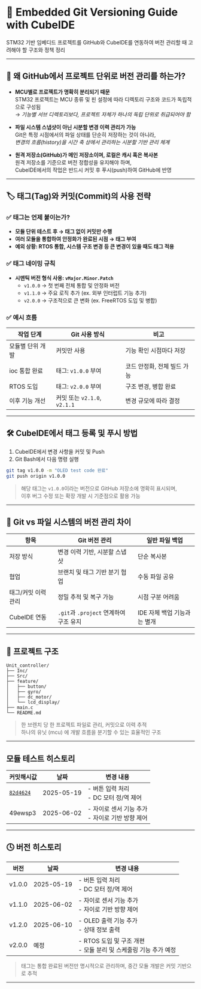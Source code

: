 # 🧾 Embedded Git Versioning Guide with CubeIDE

STM32 기반 임베디드 프로젝트를 GitHub와 CubeIDE를 연동하여 버전 관리할 때 고려해야 할 구조와 정책 정리

---

## 🧠 왜 GitHub에서 프로젝트 단위로 버전 관리를 하는가?

- **MCU별로 프로젝트가 명확히 분리되기 때문**  
  STM32 프로젝트는 MCU 종류 및 핀 설정에 따라 디렉토리 구조와 코드가 독립적으로 구성됨  
  → *기능별 서브 디렉토리보다, 프로젝트 자체가 하나의 독립 단위로 취급되어야 함*

- **파일 시스템 스냅샷이 아닌 시분할 변경 이력 관리가 가능**  
  Git은 특정 시점에서의 파일 상태를 단순히 저장하는 것이 아니라,  
  *변경의 흐름(history)을 시간 축 상에서 관리하는 시분할 기반 관리 체계*

- **원격 저장소(GitHub)가 메인 저장소이며, 로컬은 캐시 혹은 복사본**  
  원격 저장소를 기준으로 버전 정합성을 유지해야 하며,  
  CubeIDE에서의 작업은 반드시 커밋 후 푸시(push)하여 GitHub에 반영

---

## 🏷️ 태그(Tag)와 커밋(Commit)의 사용 전략

### ✅ 태그는 언제 붙이는가?

- **모듈 단위 테스트 후 → 태그 없이 커밋만 수행**
- **여러 모듈을 통합하여 안정화가 완료된 시점 → 태그 부여**
- **예외 상황: RTOS 통합, 시스템 구조 변경 등 큰 변경이 있을 때도 태그 적용**

### ✅ 태그 네이밍 규칙

- **시맨틱 버전 형식 사용: `vMajor.Minor.Patch`**
  - `v1.0.0` → 첫 번째 전체 통합 및 안정화 버전
  - `v1.1.0` → 주요 로직 추가 (ex. 외부 인터럽트 기능 추가)
  - `v2.0.0` → 구조적으로 큰 변화 (ex. FreeRTOS 도입 및 병합)

### ✅ 예시 흐름

| 작업 단계            | Git 사용 방식                  | 비고                           |
|---------------------|-------------------------------|--------------------------------|
| 모듈별 단위 개발     | 커밋만 사용                    | 기능 확인 시점마다 저장        |
| ioc 통합 완료        | 태그: `v1.0.0` 부여            | 코드 안정화, 전체 빌드 가능    |
| RTOS 도입            | 태그: `v2.0.0` 부여            | 구조 변경, 병합 완료           |
| 이후 기능 개선       | 커밋 또는 `v2.1.0`, `v2.1.1`   | 변경 규모에 따라 결정          |

---

## 🛠️ CubeIDE에서 태그 등록 및 푸시 방법

1. CubeIDE에서 변경 사항을 커밋 및 Push
2. Git Bash에서 다음 명령 실행

```bash
git tag v1.0.0 -m "OLED test code 완료"
git push origin v1.0.0
```

> 해당 태그는 `v1.0.0`이라는 버전으로 GitHub 저장소에 명확히 표시되며,  
> 이후 버그 수정 또는 확장 개발 시 기준점으로 활용 가능

---

## 📁 Git vs 파일 시스템의 버전 관리 차이

| 항목                   | Git 버전 관리                       | 일반 파일 백업                      |
|------------------------|--------------------------------------|-------------------------------------|
| 저장 방식              | 변경 이력 기반, 시분할 스냅샷        | 단순 복사본                         |
| 협업                   | 브랜치 및 태그 기반 분기 협업        | 수동 파일 공유                      |
| 태그/커밋 이력 관리    | 정밀 추적 및 복구 가능                | 시점 구분 어려움                    |
| CubeIDE 연동           | `.git`과 `.project` 연계하여 구조 유지 | IDE 자체 백업 기능과는 별개         |

---

## 📁 프로젝트 구조

```
Unit_controller/
├── Inc/
├── Src/
├── feature/
│   ├── button/
│   ├── gyro/
│   ├── dc_motor/
│   └── lcd_display/
├── main.c
└── README.md
```
> 한 브렌치 당 한 프로젝트 파일로 관리, 커밋으로 이력 추적  
> 하나의 유닛 (mcu) 에 개발 흐름을 분기할 수 있는 효율적인 구조

---
## 모듈 테스트 히스토리

| 커밋해시값 | 날짜         | 변경 내용 |
|----------|--------------|-----------|
| [`82d4624`](https://github.com/YeonsuJ/Car_control_project/commit/82d462479a9bef4ad92decd2cc37d7a1186b770f) | 2025-05-19     | - 버튼 입력 처리<br>- DC 모터 정/역 제어 |
| 49ewsp3 | 2025-06-02    | - 자이로 센서 기능 추가<br>- 자이로 기반 방향 제어 |


---
## 🕓 버전 히스토리

| 버전   | 날짜         | 변경 내용 |
|--------|--------------|-----------|
| v1.0.0 | 2025-05-19   | - 버튼 입력 처리<br>- DC 모터 정/역 제어 |
| v1.1.0 | 2025-06-02   | - 자이로 센서 기능 추가<br>- 자이로 기반 방향 제어 |
| v1.2.0 | 2025-06-10   | - OLED 출력 기능 추가<br>- 상태 정보 출력 |
| v2.0.0 | 예정         | - RTOS 도입 및 구조 개편<br>- 모듈 분리 및 스케줄링 기능 추가 예정 |

> 태그는 통합 완료된 버전만 명시적으로 관리하며, 중간 모듈 개발은 커밋 기반으로 추적

---

